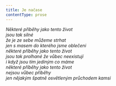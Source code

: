 ```yaml
---
title: Je načase
contentType: prose
---
```


_Některé příběhy jako tento život  
jsou tak silné  
že je ze sebe můžeme strhat  
jen s masem do kterého jsme oblečeni  
některé příběhy jako tento život  
jsou tak prolhané že vůbec neexistují  
i když jsou tím jediným co máme  
některé příběhy jako tento život  
nejsou vůbec příběhy  
jen nějakým špatně osvětleným průchodem kamsi_
